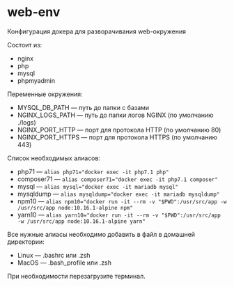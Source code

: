 # web-env
Конфигурация докера для разворачивания web-окружения

Состоит из:
 - nginx
 - php
 - mysql
 - phpmyadmin

Переменные окружения:
 - MYSQL_DB_PATH — путь до папки с базами
 - NGINX_LOGS_PATH — путь до папки логов NGINX (по умолчанию ./logs)
 - NGINX_PORT_HTTP — порт для протокола HTTP (по умолчанию 80)
 - NGINX_PORT_HTTPS — порт для протокола HTTPS (по умолчанию 443)

Список необходимых алиасов:
 - php71 — ``alias php71="docker exec -it php7.1 php"``
 - composer71 — ``alias composer71="docker exec -it php7.1 composer"``
 - mysql — ``alias mysql="docker exec -it mariadb mysql"``
 - mysqldump — ``alias mysqldump="docker exec -it mariadb mysqldump"``
 - npm10 — ``alias npm10="docker run -it --rm -v "$PWD":/usr/src/app -w /usr/src/app node:10.16.1-alpine npm"``
 - yarn10 — ``alias yarn10="docker run -it --rm -v "$PWD":/usr/src/app -w /usr/src/app node:10.16.1-alpine yarn"``

Все нужные алиасы необходимо добавить в файл в домашней директории:
 - Linux — .bashrc или .zsh
 - MacOS — .bash_profile или .zsh

При необходимости перезагрузите терминал.
